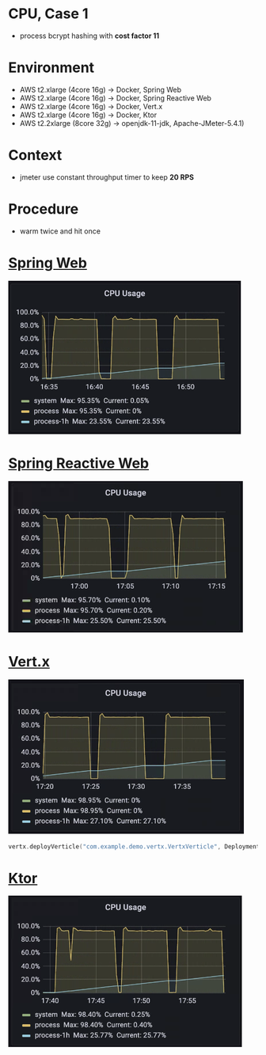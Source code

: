 # CPU, Case 1
* process bcrypt hashing with **cost factor 11**

# Environment
* AWS t2.xlarge (4core 16g) -> Docker, Spring Web
* AWS t2.xlarge (4core 16g) -> Docker, Spring Reactive Web
* AWS t2.xlarge (4core 16g) -> Docker, Vert.x
* AWS t2.xlarge (4core 16g) -> Docker, Ktor
* AWS t2.2xlarge (8core 32g) -> openjdk-11-jdk, Apache-JMeter-5.4.1)

# Context
* jmeter use constant throughput timer to keep **20 RPS**

# Procedure
* warm twice and hit once

# [Spring Web](https://b2etw.github.io/reactive-coroutine-performance-test/cpu/cpu_spring_mvc_case_1/index.html)
![](https://raw.githubusercontent.com/b2etw/reactive-coroutine-performance-test/main/docs/cpu/case1/cpu_mvc_case_1.png)

# [Spring Reactive Web](https://b2etw.github.io/reactive-coroutine-performance-test/cpu/cpu_spring_flux_case_1/index.html)
![](https://raw.githubusercontent.com/b2etw/reactive-coroutine-performance-test/main/docs/cpu/case1/cpu_flux_case_1.png)

# [Vert.x](https://b2etw.github.io/reactive-coroutine-performance-test/cpu/cpu_vertx_vertx_case_1/index.html)
![](https://raw.githubusercontent.com/b2etw/reactive-coroutine-performance-test/main/docs/cpu/case1/cpu_vertx_case_1.png)
```kotlin
vertx.deployVerticle("com.example.demo.vertx.VertxVerticle", DeploymentOptions().setInstances(VertxOptions.DEFAULT_EVENT_LOOP_POOL_SIZE))
```

# [Ktor](https://b2etw.github.io/reactive-coroutine-performance-test/cpu/cpu_ktor_ktor_case_1/index.html)
![](https://raw.githubusercontent.com/b2etw/reactive-coroutine-performance-test/main/docs/cpu/case1/cpu_ktor_case_1.png)
